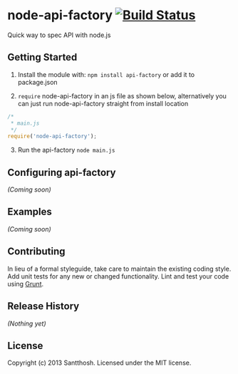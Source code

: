 # node-api-factory [![Build Status](https://secure.travis-ci.org/santthosh/node-api-factory.png?branch=develop)](http://travis-ci.org/santthosh/node-api-factory)

Quick way to spec API with node.js

## Getting Started
1. Install the module with: `npm install api-factory` or add it to package.json

2. `require` node-api-factory in an js file as shown below, alternatively you can just run node-api-factory straight from install location

```javascript
/*
 * main.js
 */
require('node-api-factory');
```

3. Run the api-factory `node main.js`

## Configuring api-factory
_(Coming soon)_

## Examples
_(Coming soon)_

## Contributing
In lieu of a formal styleguide, take care to maintain the existing coding style. Add unit tests for any new or changed functionality. Lint and test your code using [Grunt](http://gruntjs.com/).

## Release History
_(Nothing yet)_

## License
Copyright (c) 2013 Santthosh. Licensed under the MIT license.
